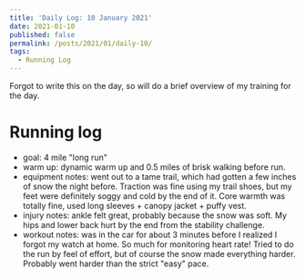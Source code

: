 ```yaml
---
title: 'Daily Log: 10 January 2021'
date: 2021-01-10
published: false
permalink: /posts/2021/01/daily-10/
tags:
  - Running Log
---
```


Forgot to write this on the day, so will do a brief overview of my training for the day.

# Running log
- goal: 4 mile "long run"
- warm up: dynamic warm up and 0.5 miles of brisk walking before run.
- equipment notes: went out to a tame trail, which had gotten a few inches of snow the night before. Traction was fine using my trail shoes, but my feet were definitely soggy and cold by the end of it. Core warmth was totally fine, used long sleeves + canopy jacket + puffy vest.
- injury notes: ankle felt great, probably because the snow was soft. My hips and lower back hurt by the end from the stability challenge.
- workout notes: was in the car for about 3 minutes before I realized I forgot my watch at home. So much for monitoring heart rate! Tried to do the run by feel of effort, but of course the snow made everything harder. Probably went harder than the strict "easy" pace.
